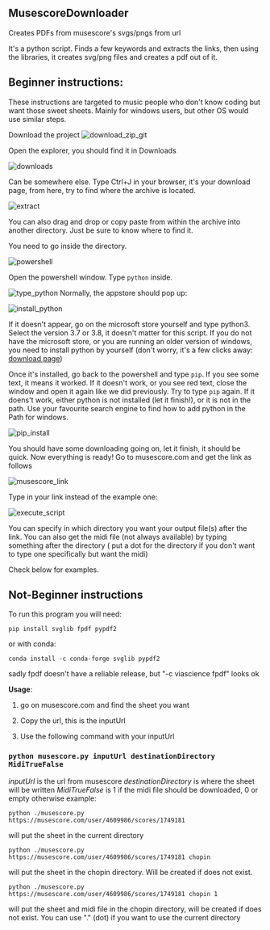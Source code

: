 ## MusescoreDownloader
Creates PDFs from musescore's svgs/pngs from url

It's a python script. Finds a few keywords and extracts the links, then using the libraries, it creates svg/png files and creates a pdf out of it.

## Beginner instructions:
These instructions are targeted to music people who don't know coding but want those sweet sheets.
Mainly for windows users, but other OS would use similar steps.

Download the project
![download_zip_git](imgtuto/downloadzip.PNG)

Open the explorer, you should find it in Downloads

![downloads](imgtuto/downloads.PNG)

Can be somewhere else. Type Ctrl+J in your browser, it's your download page, from here, try to find where the archive is located.

![extract](imgtuto/extract.PNG)

You can also drag and drop or copy paste from within the archive into another directory. Just be sure to know where to find it.

You need to go inside the directory.

![powershell](imgtuto/powershell.PNG)

Open the powershell window. Type `python` inside. 

![type_python](imgtuto/type_python.PNG)
Normally, the appstore should pop up:

![install_python](imgtuto/install_python.PNG)

If it doesn't appear, go on the microsoft store yourself and type python3. Select the version 3.7 or 3.8, it doesn't matter for this script.
If you do not have the microsoft store, or you are running an older version of windows, you need to install python by yourself (don't worry, it's a few clicks away: [download page](https://www.python.org/downloads/))

Once it's installed, go back to the powershell and type `pip`.
If you see some text, it means it worked. If it doesn't work, or you see red text, close the window and open it again like we did previously. Try to type `pip` again. If it doens't work, either python is not installed (let it finish!), or it is not in the path.
Use your favourite search engine to find how to add python in the Path for windows.

![pip_install](imgtuto/pip_install.PNG)

You should have some downloading going on, let it finish, it should be quick.
Now everything is ready!
Go to musescore.com and get the link as follows

![musescore_link](imgtuto/tuto.PNG)

Type in your link instead of the example one:

![execute_script](imgtuto/execute_script.PNG)

You can specify in which directory you want your output file(s) after the link.
You can also get the midi file (not always available) by typing something after the directory ( put a dot for the directory if you don't want to type one specifically but want the midi)

Check below for examples.

## Not-Beginner instructions

To run this program you will need:

`pip install svglib fpdf pypdf2`

or with conda:

`conda install -c conda-forge svglib pypdf2`

sadly fpdf doesn't have a reliable release, but "-c viascience fpdf" looks ok

**Usage**: 
1) go on musescore.com and find the sheet you want

2) Copy the url, this is the inputUrl

3) Use the following command with your inputUrl
### `python musescore.py inputUrl destinationDirectory MidiTrueFalse`

*inputUrl* is the url from musescore
*destinationDirectory* is where the sheet will be written
*MidiTrueFalse* is 1 if the midi file should be downloaded, 0 or empty otherwise
example:

`python ./musescore.py https://musescore.com/user/4609986/scores/1749181`

will put the sheet in the current directory

`python ./musescore.py https://musescore.com/user/4609986/scores/1749181 chopin`

will put the sheet in the chopin directory. Will be created if does not exist.

`python ./musescore.py https://musescore.com/user/4609986/scores/1749181 chopin 1`

will put the sheet and midi file in the chopin directory, will be created if does not exist. You can use "." (dot) if you want to use the current directory
